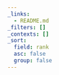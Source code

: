 ```yaml
---
_links:
  - README.md
_filters: []
_contexts: []
_sort:
  field: rank
  asc: false
  group: false
---
```

